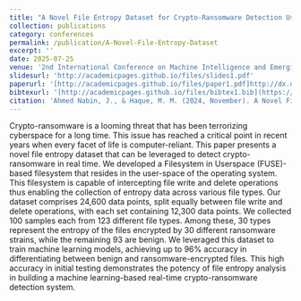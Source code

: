 ```yaml
---
title: "A Novel File Entropy Dataset for Crypto-Ransomware Detection Using Machine Learning"
collection: publications
category: conferences
permalink: /publication/A-Novel-File-Entropy-Dataset
excerpt: ''
date: 2025-07-25
venue: '2nd International Conference on Machine Intelligence and Emerging Technologies'
slidesurl: 'http://academicpages.github.io/files/slides1.pdf'
paperurl: '[http://academicpages.github.io/files/paper1.pdf]http://dx.doi.org/10.1007/978-981-96-2721-9_20)'
bibtexurl: '[http://academicpages.github.io/files/bibtex1.bib](https://scholar.googleusercontent.com/scholar.bib'
citation: 'Ahmed Nabin, J., & Haque, M. M. (2024, November). A Novel File Entropy Dataset for Crypto-Ransomware Detection Using Machine Learning. In International Conference on Machine Intelligence and Emerging Technologies (pp. 299-314). Singapore: Springer Nature Singapore.'
---
```

Crypto-ransomware is a looming threat that has been terrorizing cyberspace for a long time. This issue has reached a critical point in recent years when every facet of life is computer-reliant. This paper presents a novel file entropy dataset that can be leveraged to detect crypto-ransomware in real time. We developed a Filesystem in Userspace (FUSE)-based filesystem that resides in the user-space of the operating system. This filesystem is capable of intercepting file write and delete operations thus enabling the collection of entropy data across various file types. Our dataset comprises 24,600 data points, split equally between file write and delete operations, with each set containing 12,300 data points. We collected 100 samples each from 123 different file types. Among these, 30 types represent the entropy of the files encrypted by 30 different ransomware strains, while the remaining 93 are benign. We leveraged this dataset to train machine learning models, achieving up to 96% accuracy in differentiating between benign and ransomware-encrypted files. This high accuracy in initial testing demonstrates the potency of file entropy analysis in building a machine learning-based real-time crypto-ransomware detection system.
